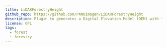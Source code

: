 ```yaml
---
title: LiDARForestryHeight
github_repo: https://github.com/PANOimagen/LiDARForestryHeight
description: Plugin to generates a Digital Elevation Model (DEM) with the forest height, calculated from a classified LiDAR point cloud.
license: GPL
tags:
  - forest
  - forestry
---
```

